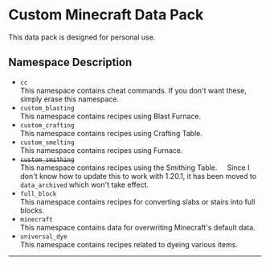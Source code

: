 # Custom Minecraft Data Pack

This data pack is designed for personal use.

## Namespace Description

- `cc`  
  This namespace contains cheat commands. If you don't want these, simply erase this namespace.
- `custom_blasting`  
  This namespace contains recipes using Blast Furnace.
- `custom_crafting`  
  This namespace contains recipes using Crafting Table.
- `custom_smelting`  
  This namespace contains recipes using Furnace.
- ~~`custom_smithing`~~  
  This namespace contains recipes using the Smithing Table.  
  Since I don't know how to update this to work with 1.20.1, it has been moved to `data_archived` which won't take effect.
- `full_block`  
  This namespace contains recipes for converting slabs or stairs into full blocks.
- `minecraft`  
  This namespace contains data for overwriting Minecraft's default data.
- `universal_dye`  
  This namespace contains recipes related to dyeing various items.

---

